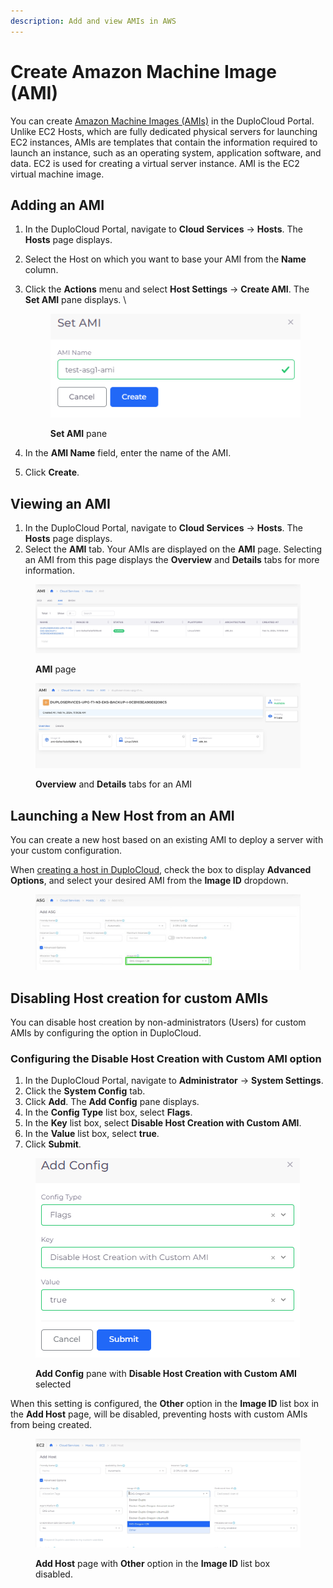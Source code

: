 ```yaml
---
description: Add and view AMIs in AWS
---
```


# Create Amazon Machine Image (AMI)

You can create [Amazon Machine Images (AMIs)](https://docs.aws.amazon.com/AWSEC2/latest/UserGuide/AMIs.html) in the DuploCloud Portal. Unlike EC2 Hosts, which are fully dedicated physical servers for launching EC2 instances, AMIs are templates that contain the information required to launch an instance, such as an operating system, application software, and data. EC2 is used for creating a virtual server instance. AMI is the EC2 virtual machine image.

## Adding an AMI

1. In the DuploCloud Portal, navigate to **Cloud Services** -> **Hosts**. The **Hosts** page displays.
2. Select the Host on which you want to base your AMI from the **Name** column.
3.  Click the **Actions** menu and select **Host Settings** -> **Create AMI**. The **Set AMI** pane displays. \


    <div align="left"><figure><img src="../../../.gitbook/assets/ami1.png" alt=""><figcaption><p><strong>Set AMI</strong> pane</p></figcaption></figure></div>
4. In the **AMI Name** field, enter the name of the AMI.
5. Click **Create**.&#x20;

## Viewing an AMI

1. In the DuploCloud Portal, navigate to **Cloud Services** -> **Hosts**. The **Hosts** page displays.
2. Select the **AMI** tab. Your AMIs are displayed on the **AMI** page. Selecting an AMI from this page displays the **Overview** and **Details** tabs for more information.

<figure><img src="../../../.gitbook/assets/screenshot-nimbusweb.me-2024.02.18-14_34_01.png" alt=""><figcaption><p><strong>AMI</strong> page</p></figcaption></figure>

<figure><img src="../../../.gitbook/assets/screenshot-nimbusweb.me-2024.02.18-14_35_23.png" alt=""><figcaption><p><strong>Overview</strong> and <strong>Details</strong> tabs for an AMI</p></figcaption></figure>

## Launching a New Host from an AMI

You can create a new host based on an existing AMI to deploy a server with your custom configuration.&#x20;

When [creating a host in DuploCloud](adding-hosts.md#adding-a-host-vm), check the box to display **Advanced Options**, and select your desired AMI from the **Image ID** dropdown.

<figure><img src="../../../.gitbook/assets/image.png" alt=""><figcaption></figcaption></figure>

## Disabling Host creation for custom AMIs

You can disable host creation by non-administrators (Users) for custom AMIs by configuring the option in DuploCloud. &#x20;

### Configuring the Disable Host Creation with Custom AMI option&#x20;

1. In the DuploCloud Portal, navigate to **Administrator** -> **System Settings**.
2. Click the **System Config** tab.
3. Click **Add**. The **Add Config** pane displays.
4. In the **Config Type** list box, select **Flags**.
5. In the **Key** list box, select **Disable Host Creation with Custom AMI**.
6. In the **Value** list box, select **true**.
7. Click **Submit**.

<div align="left"><figure><img src="../../../.gitbook/assets/amidis3.png" alt=""><figcaption><p><strong>Add Config</strong> pane with <strong>Disable Host Creation with Custom AMI</strong> selected</p></figcaption></figure></div>

When this setting is configured, the **Other** option in the **Image ID** list box in the **Add Host** page, will be disabled, preventing hosts with custom AMIs from being created.

<figure><img src="../../../.gitbook/assets/screenshot-nimbusweb.me-2024.02.18-14_37_53.png" alt=""><figcaption><p><strong>Add Host</strong> page with <strong>Other</strong> option in the <strong>Image ID</strong> list box disabled.</p></figcaption></figure>
